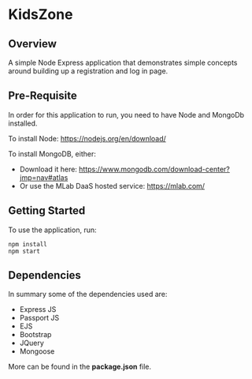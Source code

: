 # KidsZone

## Overview

A simple Node Express application that demonstrates simple concepts around building up a registration and log in page.

## Pre-Requisite

In order for this application to run, you need to have Node and MongoDb installed.

To install Node: https://nodejs.org/en/download/

To install MongoDB, either:

* Download it here: https://www.mongodb.com/download-center?jmp=nav#atlas
* Or use the MLab DaaS hosted service: https://mlab.com/

## Getting Started

To use the application, run:

```
npm install
npm start
```

## Dependencies

In summary some of the dependencies used are:

* Express JS
* Passport JS
* EJS
* Bootstrap
* JQuery
* Mongoose

More can be found in the __package.json__ file.